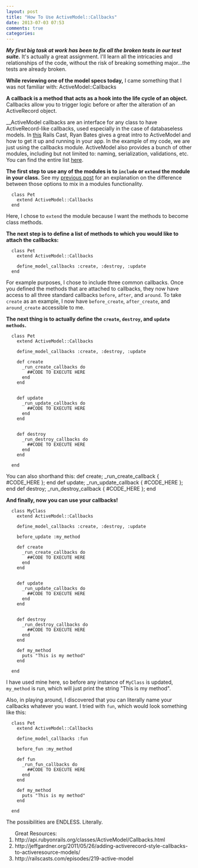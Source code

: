 ```yaml
---
layout: post
title: "How To Use ActiveModel::Callbacks"
date: 2013-07-03 07:53
comments: true
categories: 
---
```


***My first big task at work has been to fix all the broken tests in our test suite.*** It's actually a great assignment. I'll learn all the intricacies and relationships of the code, without the risk of breaking something major...the tests are already broken.

__While reviewing one of the model specs today,__ I came something that I was not familiar with: ActiveModel::Callbacks 

__A callback is a method that acts as a hook into the life cycle of an object.__ Callbacks allow you to trigger logic before or after the alteration of an ActiveRecord object. 

__ActiveModel callbacks are an interface for any class to have ActiveRecord-like callbacks, used especially in the case of databaseless models. In <a href="http://railscasts.com/episodes/219-active-model?view=comments">this</a> Rails Cast, Ryan Bates gives a great intro to ActiveModel and how to get it up and running in your app. In the example of my code, we are just using the callbacks module. ActiveModel also provides a bunch of other modules, including but not limited to: naming, serialization, validations, etc. You can find the entire list <a href="http://api.rubyonrails.org/classes/ActiveModel.html">here</a>.

__The first step to use any of the modules is to `include` or `extend` the module in your class.__ See my <a href="http://vicfriedman.github.io/blog/2013/03/17/inheritence/">previous post</a> for an explanation on the difference between those options to mix in a modules functionality.


      class Pet
        extend ActiveModel::Callbacks
      end

Here, I chose to `extend` the module because I want the methods to become class methods.


__The next step is to define a list of methods to which you would like to attach the callbacks:__
      
      class Pet
        extend ActiveModel::Callbacks

        define_model_callbacks :create, :destroy, :update
      end

For example purposes, I chose to include three common callbacks. Once you defined the methods that are attached to callbacks, they now have access to all three standard callbacks `before`, `after`, and `around`. 
To take `create` as an example, I now have `before_create`, `after_create`, and `around_create` accessible to me.

__The next thing is to actually define the `create`, `destroy`, and `update methods`.__

      class Pet
        extend ActiveModel::Callbacks

        define_model_callbacks :create, :destroy, :update

        def create
          _run_create_callbacks do
            ##CODE TO EXECUTE HERE
          end
        end


        def update
          _run_update_callbacks do
            ##CODE TO EXECUTE HERE
          end
        end


        def destroy
          _run_destroy_callbacks do
            ##CODE TO EXECUTE HERE
          end
        end

      end


You can also shorthand this:
    def create; _run_create_callback { #CODE_HERE }; end
    def update; _run_update_callback { #CODE_HERE }; end
    def destroy; _run_destroy_callback { #CODE_HERE }; end




__And finally, now you can use your callbacks!__

      class MyClass
        extend ActiveModel::Callbacks

        define_model_callbacks :create, :destroy, :update

        before_update :my_method

        def create
          _run_create_callbacks do
            ##CODE TO EXECUTE HERE
          end
        end


        def update
          _run_update_callbacks do
            ##CODE TO EXECUTE HERE
          end
        end


        def destroy
          _run_destroy_callbacks do
            ##CODE TO EXECUTE HERE
          end
        end

        def my_method
          puts "This is my method"
        end

      end

I have used mine here, so before any instance of `MyClass` is updated, `my_method` is run, which will just print the string "This is my method".

Also, in playing around, I discovered that you can literally name your callbacks whatever you want. I tried with `fun`, which would look something like this:

      class Pet
        extend ActiveModel::Callbacks

        define_model_callbacks :fun

        before_fun :my_method

        def fun
          _run_fun_callbacks do
            ##CODE TO EXECUTE HERE
          end
        end

        def my_method
          puts "This is my method"
        end

      end

The possibilities are ENDLESS. Literally. 


<ol>Great Resources:
  <li>http://api.rubyonrails.org/classes/ActiveModel/Callbacks.html</li>
  <li>http://jeffgardner.org/2011/05/26/adding-activerecord-style-callbacks-to-activeresource-models/</li>
  <li>http://railscasts.com/episodes/219-active-model</li>
</ol>
